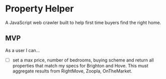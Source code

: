 # **Property Helper**

A JavaScript web crawler built to help first time buyers find the right home.

## **MVP**
As a user I can...
- [ ] set a max price, number of bedrooms, buying scheme and return all properties that match my specs for Brighton and Hove. This must aggregate results from RightMove, Zoopla, OnTheMarket.